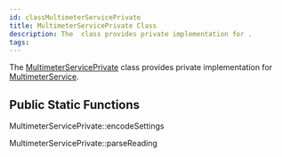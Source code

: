 ```yaml
---
id: classMultimeterServicePrivate
title: MultimeterServicePrivate Class
description: The  class provides private implementation for .
tags:
---
```

The [MultimeterServicePrivate](classMultimeterServicePrivate) class provides private implementation for [MultimeterService](classMultimeterService).



## Public Static Functions



MultimeterServicePrivate::encodeSettings



MultimeterServicePrivate::parseReading




